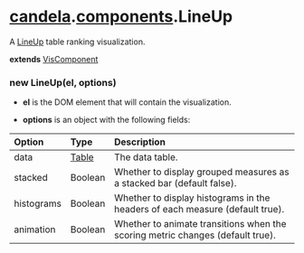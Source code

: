 # [candela](../..#readme).[components](..#readme).LineUp

A [LineUp](http://www.caleydo.org/tools/lineup/) table ranking visualization.

**extends** [VisComponent](../../VisComponent#readme)

### new LineUp(el, options)

* **el** is the DOM element that will contain the visualization.

* **options** is an object with the following fields:

| Option     | Type   | Description  |
| :--------  | :----- | :----------- |
| data       | [Table](../..#table) | The data table. |
| stacked    | Boolean | Whether to display grouped measures as a stacked bar (default false). |
| histograms | Boolean | Whether to display histograms in the headers of each measure (default true). |
| animation  | Boolean | Whether to animate transitions when the scoring metric changes (default true). |
